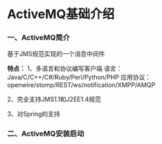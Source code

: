 # ActiveMQ基础介绍

### 一、ActiveMQ简介
基于JMS规范实现的一个消息中间件

**特点：**
1、多语言和协议编写客户端
语言：Java/C/C++/C#/Ruby/Perl/Python/PHP
应用协议：openwire/stomp/REST/ws/notification/XMPP/AMQP

2、完全支持JMS1.1和J2EE1.4规范

3、对Spring的支持

### 二、ActiveMQ安装启动
